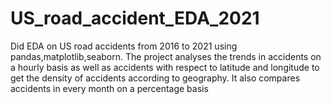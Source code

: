 # US_road_accident_EDA_2021
Did EDA on US road accidents from 2016 to 2021 using pandas,matplotlib,seaborn. The project analyses the trends in accidents on a hourly basis as well as accidents with respect to latitude and longitude to get the density of accidents according to geography. It also compares accidents in every month on a percentage basis
